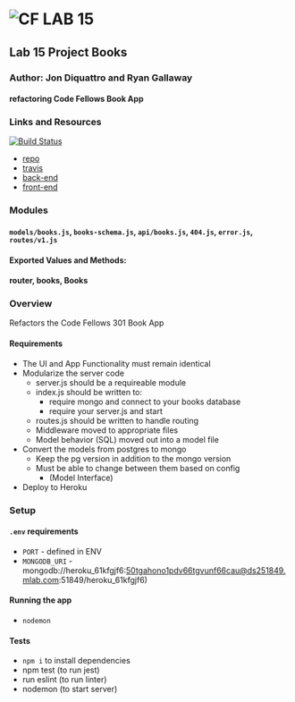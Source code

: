 ![CF](http://i.imgur.com/7v5ASc8.png) LAB 15
=================================================

## Lab 15 Project Books

### Author: Jon Diquattro and Ryan Gallaway 
#### refactoring Code Fellows Book App
### Links and Resources

[![Build Status](https://travis-ci.com/jondiquattro/15-project-books.svg?branch=master)](https://travis-ci.com/jondiquattro/15-project-books)

* [repo](https://github.com/jondiquattro/15-project-books)
* [travis](https://travis-ci.com/jondiquattro/15-project-books)
* [back-end](https://lab-15-ryan-jon.herokuapp.com/)
* [front-end](http://localhost:8080)

<!-- #### Documentation ///////////////////////////on its way
* [swagger](http://xyz.com) (API assignments only) 
* [jsdoc](http://xyz.com) (All assignments) -->

### Modules
#### `models/books.js`, `books-schema.js`, `api/books.js`, `404.js`, `error.js`, `routes/v1.js`
#### Exported Values and Methods:
#### router, books, Books

### Overview
Refactors the Code Fellows 301 Book App

#### Requirements
* The UI and App Functionality must remain identical
* Modularize the server code
  * server.js should be a requireable module
  * index.js should be written to:
    * require mongo and connect to your books database
    * require your server.js and start
  * routes.js should be written to handle routing
  * Middleware moved to appropriate files
  * Model behavior (SQL) moved out into a model file
* Convert the models from postgres to mongo
  * Keep the pg version in addition to the mongo version
  * Must be able to change between them based on config
    * (Model Interface)
* Deploy to Heroku

### Setup
#### `.env` requirements
* `PORT` - defined in ENV
* `MONGODB_URI` - mongodb://heroku_61kfgjf6:50tgahono1pdv66tgvunf66cau@ds251849.mlab.com:51849/heroku_61kfgjf6)

#### Running the app
* `nodemon`
  
#### Tests
* `npm i` to install dependencies
* npm test (to run jest)
* run eslint (to run linter)
* nodemon (to start server)
